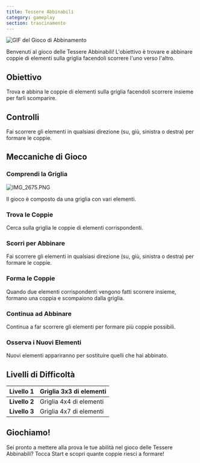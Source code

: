 ```yaml
---
title: Tessere Abbinabili
category: gameplay
section: trascinamento
---
```

![GIF del Gioco di Abbinamento](https://help.studycat.com/hc/article_attachments/34965697809049)

Benvenuti al gioco delle Tessere Abbinabili! L'obiettivo è trovare e abbinare coppie di elementi sulla griglia facendoli scorrere l'uno verso l'altro.

## Obiettivo

Trova e abbina le coppie di elementi sulla griglia facendoli scorrere insieme per farli scomparire.

## Controlli

Fai scorrere gli elementi in qualsiasi direzione (su, giù, sinistra o destra) per formare le coppie.

## Meccaniche di Gioco

### Comprendi la Griglia

![IMG_2675.PNG](https://help.studycat.com/hc/article_attachments/34786044757657)

Il gioco è composto da una griglia con vari elementi.

### Trova le Coppie

Cerca sulla griglia le coppie di elementi corrispondenti.

### Scorri per Abbinare

Fai scorrere gli elementi in qualsiasi direzione (su, giù, sinistra o destra) per formare le coppie.

### Forma le Coppie

Quando due elementi corrispondenti vengono fatti scorrere insieme, formano una coppia e scompaiono dalla griglia.

### Continua ad Abbinare

Continua a far scorrere gli elementi per formare più coppie possibili.

### Osserva i Nuovi Elementi

Nuovi elementi appariranno per sostituire quelli che hai abbinato.

## Livelli di Difficoltà

| **Livello 1** | Griglia 3x3 di elementi |
| --- | --- |
| **Livello 2** | Griglia 4x4 di elementi |
| **Livello 3** | Griglia 4x7 di elementi |

## Giochiamo!

Sei pronto a mettere alla prova le tue abilità nel gioco delle Tessere Abbinabili? Tocca Start e scopri quante coppie riesci a formare!